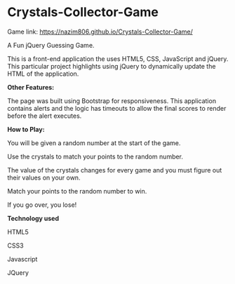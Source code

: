 # Crystals-Collector-Game

Game link: https://nazim806.github.io/Crystals-Collector-Game/

A Fun jQuery Guessing Game.

This is a front-end application the uses HTML5, CSS, JavaScript and jQuery. This particular project highlights using jQuery to dynamically update the HTML of the application.

**Other Features:**

The page was built using Bootstrap for responsiveness. This application contains alerts and the logic has timeouts to allow the final scores to render before the alert executes.


**How to Play:**


You will be given a random number at the start of the game. 


Use the crystals to match your points to the random number. 


The value of the crystals changes for every game and you must figure out their values on your own.


Match your points to the random number to win. 


If you go over, you lose!

**Technology used**

HTML5

CSS3

Javascript

JQuery
